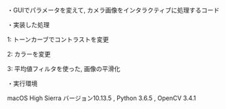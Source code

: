 ・GUIでパラメータを変えて, カメラ画像をインタラクティブに処理するコード

・実装した処理

  1: トーンカーブでコントラストを変更
  
  2: カラーを変更
  
  3: 平均値フィルタを使った, 画像の平滑化
  
  
・実行環境

  macOS High Sierra バージョン10.13.5 , Python 3.6.5 , OpenCV 3.4.1
